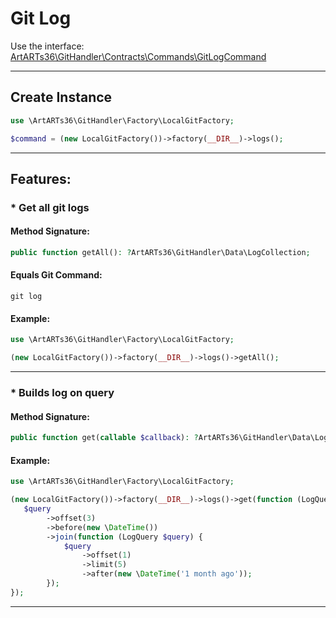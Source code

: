 # Git Log

Use the interface: [ArtARTs36\GitHandler\Contracts\Commands\GitLogCommand](../src/Contracts/Commands/GitLogCommand.php)

---

## Create Instance

```php
use \ArtARTs36\GitHandler\Factory\LocalGitFactory;

$command = (new LocalGitFactory())->factory(__DIR__)->logs();
```

---

## Features:

### * Get all git logs

#### Method Signature:



```php
public function getAll(): ?ArtARTs36\GitHandler\Data\LogCollection;
```

#### Equals Git Command:

`git log`

#### Example:

```php
use \ArtARTs36\GitHandler\Factory\LocalGitFactory;

(new LocalGitFactory())->factory(__DIR__)->logs()->getAll();
```

---
### * Builds log on query

#### Method Signature:

```php
public function get(callable $callback): ?ArtARTs36\GitHandler\Data\LogCollection;
```

#### Example:

```php
use \ArtARTs36\GitHandler\Factory\LocalGitFactory;

(new LocalGitFactory())->factory(__DIR__)->logs()->get(function (LogQuery $query) {
   $query
        ->offset(3)
        ->before(new \DateTime())
        ->join(function (LogQuery $query) {
            $query
                ->offset(1)
                ->limit(5)
                ->after(new \DateTime('1 month ago'));
        });   
});
```

---
